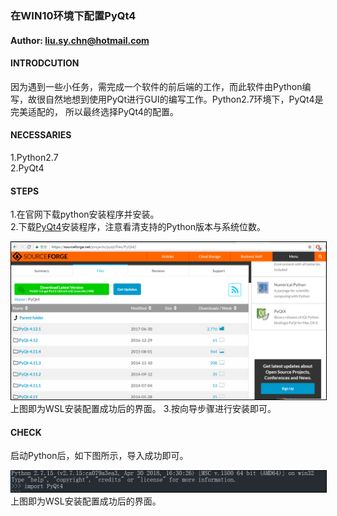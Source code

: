 ### 在WIN10环境下配置PyQt4
#### Author: liu.sy.chn@hotmail.com

#### INTRODCUTION
因为遇到一些小任务，需完成一个软件的前后端的工作，而此软件由Python编写，故很自然地想到使用PyQt进行GUI的编写工作。Python2.7环境下，PyQt4是完美适配的，
所以最终选择PyQt4的配置。

#### NECESSARIES
1.Python2.7  
2.PyQt4  

#### STEPS
1.在官网下载python安装程序并安装。  
2.下载[PyQt4](https://sourceforge.net/projects/pyqt/files/PyQt4/)安装程序，注意看清支持的Python版本与系统位数。
<div align="center">
<img style="flex-grow:1; flex-shrink:1; border: 1px solid black;" src="./pyqt4.PNG" width="600" alt="wsl" />
</div>上图即为WSL安装配置成功后的界面。
3.按向导步骤进行安装即可。

#### CHECK
启动Python后，如下图所示，导入成功即可。
<div align="center">
<img style="flex-grow:1; flex-shrink:1; border: 1px solid black;" src="./check.PNG" width="600" alt="wsl" />
</div>上图即为WSL安装配置成功后的界面。
